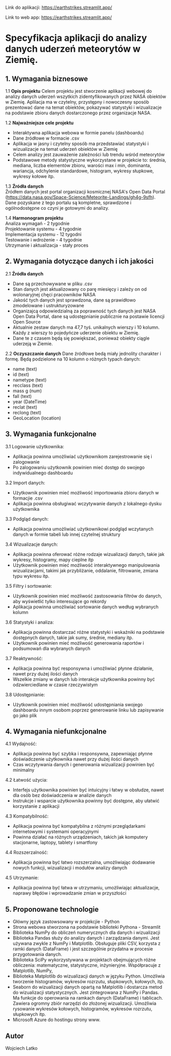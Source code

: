 Link do aplikacji:
https://earthstrikes.streamlit.app/

Link to web app:
https://earthstrikes.streamlit.app/


# Specyfikacja aplikacji do analizy danych uderzeń meteorytów w Ziemię.  

## 1. Wymagania biznesowe
1.1 **Opis projektu**
Celem projektu jest stworzenie aplikacji webowej do analizy danych uderzeń wszytkich zidentyfikowanych przez NASA obiektów w Ziemię. Aplilacja ma w czytelny, przystępny i nowoczesny sposób prezentować dane na temat obiektów, pokazywać statystyki i wizualizacje na podstawie zbioru danych dostarczonego przez organizacje NASA.

1.2 **Najważniejsze cele projektu**  
- Interaktywna aplikacja webowa w formie panelu (dashboardu)
- Dane źródłowe w formacie .csv
- Aplikacja w jasny i czytelny sposób ma przedstawiać statystyki i wizualizacje na temat uderzeń obiektów w Ziemię
- Celem analizy jest zauważenie zależności lub trendu wśród meteorytów
- Podstawowe metody statystyczne wykorzystane w projekcie to: średnia, mediana, liczba elementów zbioru, warości max i min, dominanta, wariancja, odchylenie standardowe, histogram, wykresy słupkowe, wykresy kołowe itp.

1.3 **Źródła danych**  
Źródłem danych jest portal organizacji kosmicznej NASA's Open Data Portal (https://data.nasa.gov/Space-Science/Meteorite-Landings/gh4g-9sfh).
Dane pozyskane z tego portalu są kompletne, sprawdzone i ogólnodostępne co czyni je gotowymi do analizy.

1.4 **Harmonogram projektu**  
Analiza wymagań - 2 tygodnie  
Projektowanie systemu - 4 tygodnie  
Implementacja systemu - 12 tygodni  
Testowanie i wdrożenie - 4 tygodnie  
Utrzymanie i aktualizacja - stały proces  

## 2. Wymagania dotyczące danych i ich jakości  
2.1 **Źródła danych**  
- Dane są przechowywane w pliku .csv  
- Stan danych  jest aktualizowany co parę miesięcy i zależy on od wolonaryjnej chęci pracowników NASA  
- Jakość tych danych jest sprawdzona, dane są prawidłowo zmodelowane i ustrukturyzowane  
- Organizajcą odpowiedzialną za poprawność tych danych jest NASA Open Data Portal, dane są udostępnianie publicznie na postawie licencji Open Source
- Aktualnie zestaw danych ma 47,7 tyś. unikalnych wierszy i 10 kolumn. Każdy z wierszy to pojedyńcze uderzenie obiektu w Ziemię.
- Dane te z czasem będą się powiększać, ponieważ obiekty ciągle uderzeją w Ziemie.  

2.2 **Oczyszczanie danych**
Dane źródłowe bedą miały jednolity charakter i formę. Będą podzielone na 10 kolumn o różnych typach danych:
- name (text) 
- id (text)
- nametype (text)
- recclass (text)
- mass g (num)
- fall (text)
- year (DateTime)
- reclat (text)
- reclong (text)
- GeoLocation (location)

## 3. Wymagania funkcjonalne
3.1 Logowanie użytkownika:  
- Aplikacja powinna umożliwiać użytkownikom zarejestrowanie się i zalogowanie
- Po zalogowaniu użytkownik powinien mieć dostęp do swojego indywidualnego dashboardu

3.2 Import danych:  
- Użytkownik powinien mieć możliwość importowania zbioru danych w formacjie .csv
- Aplikacja powinna obsługiwać wczytywanie danych z lokalnego dysku użytkownika

3.3 Podgląd danych:  
- Aplikacja powinna umożliwiać użytkownikowi podgląd wczytanych danych w formie tabeli lub innej czytelnej struktury

3.4 Wizualizacje danych:  
- Aplikacja powinna oferować różne rodzaje wizualizacji danych, takie jak wykresy, histogramy, mapy cieplne itp
- Użytkownik powinien mieć możliwość interaktywnego manipulowania wizualizacjami, takimi jak przybliżanie, oddalanie, filtrowanie, zmiana typu wykresu itp.

3.5 Filtry i sortowanie:  
- Użytkownik powinien mieć możliwość zastosowania filtrów do danych, aby wyświetlić tylko interesujące go rekordy
- Aplikacja powinna umożliwiać sortowanie danych według wybranych kolumn

3.6 Statystyki i analiza:  
- Aplikacja powinna dostarczać różne statystyki i wskaźniki na podstawie dostępnych danych, takie jak sumy, średnie, mediany itp.
- Użytkownik powinien mieć możliwość generowania raportów i podsumowań dla wybranych danych

3.7 Reaktywność: 
- Aplikacja powinna być responsywna i umożliwiać płynne działanie, nawet przy dużej ilości danych
- Wszelkie zmiany w danych lub interakcje użytkownika powinny być odzwierciedlane w czasie rzeczywistym

3.8 Udostępnianie:  
- Użytkownik powinien mieć możliwość udostępniania swojego dashboardu innym osobom poprzez generowanie linku lub zapisywanie go jako plik

## 4. Wymagania niefunkcjonalne
4.1 Wydajność:  
- Aplikacja powinna być szybka i responsywna, zapewniając płynne doświadczenie użytkownika nawet przy dużej ilości danych
- Czas wczytywania danych i generowania wizualizacji powinien być minimalny

4.2 Łatwość użycia:  
- Interfejs użytkownika powinien być intuicyjny i łatwy w obsłudze, nawet dla osób bez doświadczenia w analizie danych
- Instrukcje i wsparcie użytkownika powinny być dostępne, aby ułatwić korzystanie z aplikacji

4.3 Kompatybilność:
- Aplikacja powinna być kompatybilna z różnymi przeglądarkami internetowymi i systemami operacyjnymi
- Powinna działać na różnych urządzeniach, takich jak komputery stacjonarne, laptopy, tablety i smartfony

4.4 Rozszerzalność:
- Aplikacja powinna być łatwo rozszerzalna, umożliwiając dodawanie nowych funkcji, wizualizacji i modułów analizy danych

4.5 Utrzymanie:
- Aplikacja powinna być łatwa w utrzymaniu, umożliwiając aktualizacje, naprawy błędów i wprowadzanie zmian w przyszłości

## 5. Proponowane technologie
- Główny język zastowsowany w projekcjie - Python
- Strona webowa stworzona na podstawie biblioteki Pythona - Streamlit
- Biblioteka NumPy do obliczeń numerycznych dla danych i wizualizacji
- Biblioteka Pandas służy do analizy danych i zarządzania danymi. Jest używana zwykle z NumPy i Matplotlib. Obsługuje pliki CSV, korzysta z ramki danych (DataFrame) i jest szczególnie przydatna w procesie przygotowania danych.
- Biblioteka SciPy wykorzystywana w projektach obejmujących różne obliczenia: matematyczne, statystyczne, inżynieryjne. Współpracuje z Matplotlib, NumPy, 
- Biblioteka Matplotlib do wizualizacji danych w języku Python. Umożliwia tworzenie histogramów, wykresów rozrzutu, słupkowych, kołowych, itp.
- Seaborn do wizualizacji danych opartą na Matplotlib i dostarcza metod do wizualizacji statystycznych. Jest zintegrowana z NumPy i Pandas. Ma funkcje do operowania na ramkach danych (DataFrame) i tablicach. Zawiera ogromny zbiór narzędzi do złożonej wizualizacji. Umożliwia rysowanie wykresów kołowych, histogramów, wykresów rozrzutu, słupkowych itp.
- Microsoft Azure do hostingu strony www.

## Autor
Wojciech Latko
